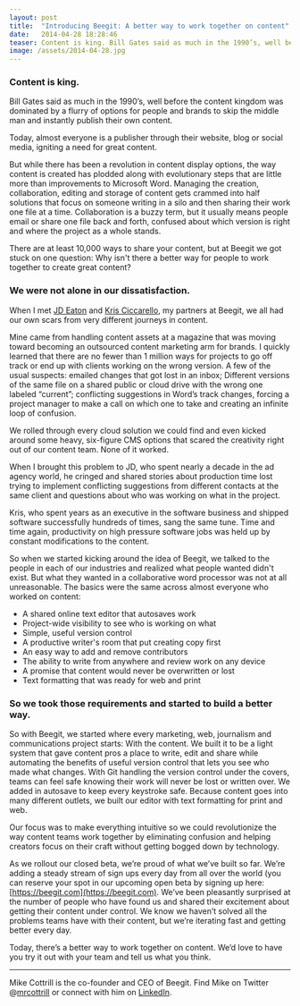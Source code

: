 ```yaml
---
layout: post
title:  "Introducing Beegit: A better way to work together on content"
date:   2014-04-28 18:28:46
teaser: Content is king. Bill Gates said as much in the 1990’s, well before the content kingdom was dominated by a flurry of options for people and brands to skip the middle man and instantly publish their own content. Today, almost everyone is a publisher through their website, blog or social media, igniting a need for great content. But while there has been a revolution in content display options, the way content is created has plodded along with evolutionary steps that are little more than improvements to Microsoft Word. 
image: /assets/2014-04-28.jpg
---
```


### Content is king.

Bill Gates said as much in the 1990’s, well before the content kingdom was dominated by a flurry of options for people and brands to skip the middle man and instantly publish their own content.

Today, almost everyone is a publisher through their website, blog or social media, igniting a need for great content. 

But while there has been a revolution in content display options, the way content is created has plodded along with evolutionary steps that are little more than improvements to Microsoft Word. Managing the creation, collaboration, editing and storage of content gets crammed into half solutions that focus on someone writing in a silo and then sharing their work one file at a time. Collaboration is a buzzy term, but it usually means people email or share one file back and forth, confused about which version is right and where the project as a whole stands. 

There are at least 10,000 ways to share your content, but at Beegit we got stuck on one question: Why isn't there a better way for people to work together to create great content?

### We were not alone in our dissatisfaction. 

When I met [JD Eaton](https://beegit.com/jd/profile) and [Kris Ciccarello](https://beegit.com/kris/profile), my partners at Beegit, we all had our own scars from very different journeys in content. 

Mine came from handling content assets at a magazine that was moving toward becoming an outsourced content marketing arm for brands. I quickly learned that there are no fewer than 1 million ways for projects to go off track or end up with clients working on the wrong version. A few of the usual suspects: emailed changes that got lost in an inbox; Different versions of the same file on a shared public or cloud drive with the wrong one labeled “current”; conflicting suggestions in Word’s track changes, forcing a project manager to make a call on which one to take and creating an infinite loop of confusion. 

We rolled through every cloud solution we could find and even kicked around some heavy, six-figure CMS options that scared the creativity right out of our content team. None of it worked.

When I brought this problem to JD, who spent nearly a decade in the ad agency world, he cringed and shared stories about production time lost trying to implement conflicting suggestions from different contacts at the same client and questions about who was working on what in the project. 

Kris, who spent years as an executive in the software business and shipped software successfully hundreds of times, sang the same tune. Time and time again, productivity on high pressure software jobs was held up by constant modifications to the content. 

So when we started kicking around the idea of Beegit, we talked to the people in each of our industries and realized what people wanted didn't exist. But what they wanted in a collaborative word processor was not at all unreasonable. The basics were the same across almost everyone who worked on content: 

* A shared online text editor that autosaves work
* Project-wide visibility to see who is working on what 
* Simple, useful version control
* A productive writer's room that put creating copy first
* An easy way to add and remove contributors
* The ability to write from anywhere and review work on any device
* A promise that content would never be overwritten or lost
* Text formatting that was ready for web and print 

### So we took those requirements and started to build a better way. 

So with Beegit, we started where every marketing, web, journalism and communications project starts: With the content. We built it to be a light system that gave content pros a place to write, edit and share while automating the benefits of useful version control that lets you see who made what changes. With Git handling the version control under the covers, teams can feel safe knowing their work will never be lost or written over. We added in autosave to keep every keystroke safe. Because content goes into many different outlets, we built our editor with text formatting for print and web. 

Our focus was to make everything intuitive so we could revolutionize the way content teams work together by eliminating confusion and helping creators focus on their craft without getting bogged down by technology. 

As we rollout our closed beta, we’re proud of what we’ve built so far. We’re adding a steady stream of sign ups every day from all over the world (you can reserve your spot in our upcoming open beta by signing up here: [https://beegit.com](https://beegit.com). We’ve been pleasantly surprised at the number of people who have found us and shared their excitement about getting their content under control. We know we haven’t solved all the problems teams have with their content, but we’re iterating fast and getting better every day. 

Today, there’s a better way to work together on content. We’d love to have you try it out with your team and tell us what you think. 

---

Mike Cottrill is the co-founder and CEO of Beegit. Find Mike on Twitter  @[mrcottrill](http://twitter.com/mrcottrill) or connect with him on [LinkedIn](http://www.linkedin.com/in/mikecottrill).

